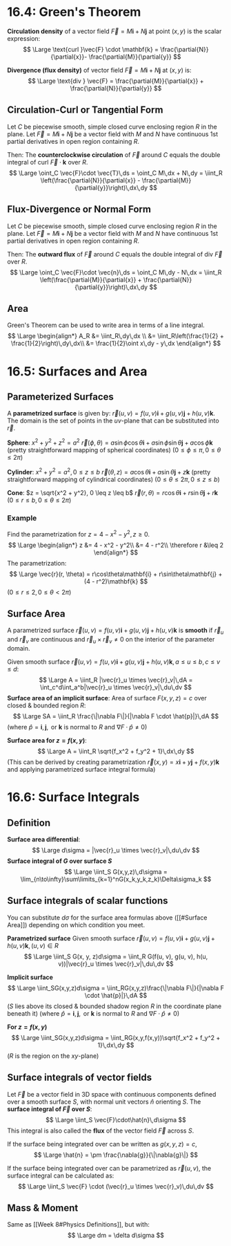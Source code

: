 # 16.4: Green's Theorem
**Circulation density** of a vector field $\vec{F} = M\mathbf{i} + N\mathbf{j}$ at point $(x, y)$ is the scalar expression:
$$
\Large
\text{curl }\vec{F} \cdot \mathbf{k} = \frac{\partial{N}}{\partial{x}}- \frac{\partial{M}}{\partial{y}}
$$

**Divergence (flux density)** of vector field $\vec{F} = M\mathbf{i} + N\mathbf{j}$ at $(x, y)$ is:
$$
\Large
\text{div } \vec{F} = \frac{\partial{M}}{\partial{x}} + \frac{\partial{N}}{\partial{y}}
$$

## Circulation-Curl or Tangential Form
Let $C$ be piecewise smooth, simple closed curve enclosing region $R$ in the plane.
Let $\vec{F} = M\mathbf{i} + N\mathbf{j}$ be a vector field with $M$ and $N$ have continuous 1st partial derivatives in open region containing $R$.

Then:
The **counterclockwise circulation** of $\vec{F}$ around $C$ equals the double integral of $\text{curl } \vec{F} \cdot \mathbf{k}$ over $R$.
$$
\Large
\oint_C \vec{F}\cdot \vec{T}\,ds = \oint_C M\,dx + N\,dy = \iint_R \left(\frac{\partial{N}}{\partial{x}} - \frac{\partial{M}}{\partial{y}}\right)\,dx\,dy
$$
## Flux-Divergence or Normal Form
Let $C$ be piecewise smooth, simple closed curve enclosing region $R$ in the plane.
Let $\vec{F} = M\mathbf{i} + N\mathbf{j}$ be a vector field with $M$ and $N$ have continuous 1st partial derivatives in open region containing $R$.

Then:
The **outward flux** of $\vec{F}$ around $C$ equals the double integral of $\text{div } \vec{F}$ over $R$.
$$
\Large
\oint_C \vec{F}\cdot \vec{n}\,ds = \oint_C M\,dy - N\,dx = \iint_R \left(\frac{\partial{M}}{\partial{x}} + \frac{\partial{N}}{\partial{y}}\right)\,dx\,dy
$$
## Area
Green's Theorem can be used to write area in terms of a line integral.
$$
\Large
\begin{align*}
A_R &= \iint_R\,dy\,dx \\
&= \iint_R\left(\frac{1}{2} + \frac{1}{2}\right)\,dy\,dx\\
&= \frac{1}{2}\oint x\,dy - y\,dx
\end{align*}
$$

# 16.5: Surfaces and Area
## Parameterized Surfaces
A **parametrized surface** is given by: $\vec{r}(u, v) = f(u, v)\mathbf{i} + g(u,v)\mathbf{j} + h(u,v)\mathbf{k}$.
The domain is the set of points in the $uv$-plane that can be substituted into $\vec{r}$.

**Sphere**: $x^2 + y^2 + z^2 = a^2$
$\vec{r}(\phi, \theta) = a\sin\phi\cos\theta\mathbf{i} + a\sin\phi\sin\theta\mathbf{j} + a\cos\phi\mathbf{k}$ (pretty straightforward mapping of spherical coordinates)
$(0 \leq \phi \leq \pi, 0 \leq \theta \leq 2\pi)$

**Cylinder**: $x^2 + y^2 = a^2, 0 \leq z \leq b$
$\vec{r}(\theta, z) = a\cos\theta\mathbf{i} + a\sin\theta\mathbf{j} + z\mathbf{k}$ (pretty straightforward mapping of cylindrical coordinates)
$(0 \leq \theta \leq 2\pi, 0 \leq z \leq b)$

**Cone**: $z = \sqrt{x^2 + y^2}, 0 \leq z \leq b$
$\vec{r}(r, \theta) = r\cos\theta\mathbf{i} + r\sin\theta\mathbf{j} + r\mathbf{k}$
$(0 \leq r \leq b, 0 \leq \theta \leq 2\pi)$

### Example
Find the parametrization for $z = 4 - x^2 - y^2, z \geq 0$.
$$
\Large
\begin{align*}
z &= 4 - x^2 - y^2\\
&= 4 - r^2\\
\therefore r &\leq 2
\end{align*}
$$
The parametrization:
$$
\Large
\vec{r}(r, \theta) = r\cos\theta\mathbf{i} + r\sin\theta\mathbf{j} + (4 - r^2)\mathbf{k}
$$
$(0 \leq r \leq 2, 0 \leq \theta < 2\pi)$

## Surface Area
A parametrized surface $\vec{r}(u, v) = f(u, v)\mathbf{i} + g(u, v)\mathbf{j} + h(u,v)\mathbf{k}$ is **smooth** if $\vec{r}_u$ and $\vec{r}_v$ are continuous and $\vec{r}_u \times \vec{r}_v \neq 0$ on the interior of the parameter domain.

Given smooth surface $\vec{r}(u, v) = f(u, v)\mathbf{i} + g(u, v)\mathbf{j} + h(u,v)\mathbf{k}, a \leq u \leq b, c \leq v \leq d$:
$$
\Large
A = \iint_R |\vec{r}_u \times \vec{r}_v|\,dA = \int_c^d\int_a^b|\vec{r}_u \times \vec{r}_v|\,du\,dv
$$
**Surface area of an implicit surface**:
Area of surface $F(x, y, z) = c$ over closed & bounded region $R$:
$$
\Large
SA = \iint_R \frac{\|\nabla F\|}{|\nabla F \cdot \hat{p}|}\,dA
$$
(where $\hat{p} = \mathbf{i}, \mathbf{j}, \text{ or } \mathbf{k}$ is normal to $R$ and $\nabla F \cdot \hat{p} \neq 0$)

**Surface area for $z = f(x, y)$**:
$$
\Large
A = \iint_R \sqrt{f_x^2 + f_y^2 + 1}\,dx\,dy
$$
(This can be derived by creating parametrization $\vec{r}(x, y) = x\mathbf{i} + y\mathbf{j} + f(x,y)\mathbf{k}$ and applying parametrized surface integral formula)

# 16.6: Surface Integrals
## Definition
**Surface area differential**:
$$
\Large
d\sigma = |\vec{r}_u \times \vec{r}_v|\,du\,dv
$$
**Surface integral of $G$ over surface $S$**
$$
\Large
\iint_S G(x,y,z)\,d\sigma = \lim_{n\to\infty}\sum\limits_{k=1}^nG(x_k,y_k,z_k)\Delta\sigma_k
$$
## Surface integrals of scalar functions
You can substitute $d\sigma$ for the surface area formulas above ([[#Surface Area]]) depending on which condition you meet.


**Parametrized surface**
Given smooth surface $\vec{r}(u, v) = f(u, v)\mathbf{i} + g(u, v)\mathbf{j} + h(u,v)\mathbf{k}, (u, v) \in R$
$$
\Large
\iint_S G(x, y, z)d\sigma = \iint_R G(f(u, v), g(u, v), h(u, v))|\vec{r}_u \times \vec{r}_v|\,du\,dv
$$

**Implicit surface**
$$
\Large
\iint_SG(x,y,z)d\sigma = \iint_RG(x,y,z)\frac{\|\nabla F\|}{|\nabla F \cdot \hat{p}|}\,dA
$$
($S$ lies above its closed & bounded shadow region $R$ in the coordinate plane beneath it)
(where $\hat{p} = \mathbf{i}, \mathbf{j}, \text{ or } \mathbf{k}$ is normal to $R$ and $\nabla F \cdot \hat{p} \neq 0$)

**For $z = f(x, y)$**
$$
\Large
\iint_SG(x,y,z)d\sigma = \iint_RG(x,y,f(x,y))\sqrt{f_x^2 + f_y^2 + 1}\,dx\,dy
$$
($R$ is the region on the $xy$-plane)

## Surface integrals of vector fields
Let $\vec{F}$ be a vector field in 3D space with continuous components defined over a smooth surface $S$, with normal unit vectors $\hat{n}$ orienting $S$.
The **surface integral of $\vec{F}$ over $S$**:
$$
\Large
\iint_S \vec{F}\cdot\hat{n}\,d\sigma
$$
This integral is also called the **flux** of the vector field $\vec{F}$ across $S$.

If the surface being integrated over can be written as $g(x, y, z) = c$,
$$
\Large
\hat{n} = \pm \frac{\nabla{g}}{\|\nabla{g}\|}
$$

If the surface being integrated over can be parametrized as $\vec{r}(u, v)$, the surface integral can be calculated as:
$$
\Large
\iint_S \vec{F} \cdot (\vec{r}_u \times \vec{r}_v)\,du\,dv
$$
## Mass & Moment
Same as [[Week 8#Physics Definitions]], but with:
$$
\Large
dm = \delta d\sigma
$$
